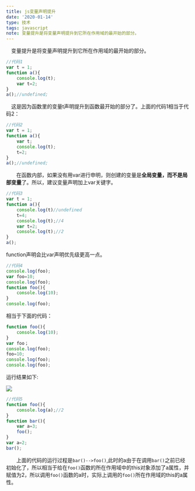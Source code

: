 ```yaml
---
title: js变量声明提升
date: '2020-01-14'
type: 技术
tags: javascript
note: 变量提升是将变量声明提升到它所在作用域的最开始的部分。
---
```


 &#8195;变量提升是将变量声明提升到它所在作用域的最开始的部分。

```js
//代码1
var t = 1; 
function a(){
    console.log(t);
    var t=2;
}
a();//undefined;
```
&#8195;这是因为函数里的变量t声明提升到函数最开始的部分了。上面的代码1相当于代码2：

```js
//代码2
var t = 1; 
function a(){
    var t;
    console.log(t);
    t=2;
}
a();//undefined;
```
&#8195;&#8195;在函数内部，如果没有用var进行申明，则创建的变量是**全局变量，而不是局部变量**了。所以，建议变量声明加上var关键字。

```js   
//代码3
var t = 1; 
function a(){
    console.log(t)//undefined
    t=4;
    console.log(t);//4
    var t=2;
    console.log(t);//2
}
a();
```

function声明会比var声明优先级更高一点。

```js
//代码4
console.log(foo);
var foo=10;
console.log(foo);
function foo(){
    console.log(10);
}
console.log(foo);
```

相当于下面的代码：

```js
function foo(){
    console.log(10);
}
var foo；
console.log(foo);
foo=10;
console.log(foo);
console.log(foo);
```

运行结果如下:

![](https://user-gold-cdn.xitu.io/2019/4/10/16a07e5f751f4e06?w=1914&h=146&f=png&s=20751)


```js
//代码5
function foo(){
	console.log(a);//2
}
function bar(){
	var a=3;
	foo();
}
var a=2;
bar();
```

&#8195;&#8195;上面的代码的运行过程是`bar()-->foo()`,此时的a由于在调用`bar()`之前已经初始化了，所以相当于给在`foo()`函数的所在作用域中的this对象添加了a属性，并赋值为2，所以调用`foo()`函数的a时，实际上调用的`foo()`所在作用域的this的a属性。